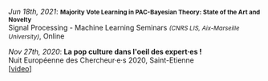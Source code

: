 _Jun 18th, 2021_: <strong style="font-size: 12.0px">Majority Vote Learning in PAC-Bayesian Theory: State of the Art and Novelty</strong>  
Signal Processing - Machine Learning Seminars <i style="font-size: 12.0px">(CNRS LIS, Aix-Marseille University)</i>, Online

_Nov 27th, 2020_: **La pop culture dans l'oeil des expert·es !**  
Nuit Européenne des Chercheur·e·s 2020, Saint-Etienne  
[[video](https://www.youtube.com/watch?v=Mp3S_1iAjbo)]

